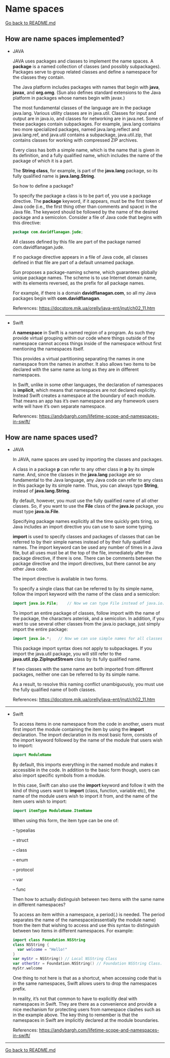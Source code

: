 # Name spaces

[Go back to README.md](README.md)

## How are name spaces implemented?

* JAVA

  JAVA uses packages and classes to implement the name spaces. A **package** is a named collection of classes (and possibly subpackages). Packages serve to group related classes and define a namespace for the classes they contain.

  The Java platform includes packages with names that begin with **java**, **javax**, and **org.omg**. (Sun also defines standard extensions to the Java platform in packages whose names begin with javax.)

  The most fundamental classes of the language are in the package java.lang. Various utility classes are in java.util. Classes for input and output are in java.io, and classes for networking are in java.net. Some of these packages contain subpackages. For example, java.lang contains two more specialized packages, named java.lang.reflect and java.lang.ref, and java.util contains a subpackage, java.util.zip, that contains classes for working with compressed ZIP archives.

  Every class has both a simple name, which is the name that is given in its definition, and a fully qualified name, which includes the name of the package of which it is a part.

  The **String class**, for example, is part of the **java.lang** package, so its fully qualified name is **java.lang.String**.

  So how to define a package?

  To specify the package a class is to be part of, you use a package directive. The **package** keyword, if it appears, must be the first token of Java code (i.e., the first thing other than comments and space) in the Java file. The keyword should be followed by the name of the desired package and a semicolon. Consider a file of Java code that begins with this directive:

  ```JAVA
  package com.davidflanagan.jude;
  ```

  All classes defined by this file are part of the package named com.davidflanagan.jude.

  If no package directive appears in a file of Java code, all classes defined in that file are part of a default unnamed package.

  Sun proposes a package-naming scheme, which guarantees globally unique package names. The scheme is to use  Internet domain name, with its elements reversed, as the prefix for all package names.

  For example, if there is a domain **davidflanagan.com**, so all my Java packages begin with **com.davidflanagan**.


  References:
  <https://docstore.mik.ua/orelly/java-ent/jnut/ch02_11.htm>

---

* Swift

  A **namespace** in Swift is a named region of a program. As such they provide virtual grouping within our code where things outside of the namespace cannot access things inside of the namespace without first mentioning the namespaces itself.

  This provides a virtual partitioning separating the names in one namespace from the names in another. It also allows two items to be declared with the same name as long as they are in different namespaces.

  In Swift, unlike in some other languages, the declaration of namespaces is **implicit**, which means that namespaces are not declared explicitly. Instead Swift creates a namespace at the boundary of each module. That means an app has it’s own namespace and any framework users write will have it’s own separate namespace.

  References:
  <https://andybargh.com/lifetime-scope-and-namespaces-in-swift/>

## How are name spaces used?

* JAVA

  In JAVA, name spaces are used by importing the classes and packages.

  A class in a package **p** can refer to any other class in **p** by its simple name. And, since the classes in the **java.lang** package are so fundamental to the Java language, any Java code can refer to any class in this package by its simple name. Thus, you can always type **String**, instead of **java.lang.String**.

  By default, however, you must use the fully qualified name of all other classes. So, if you want to use the **File** class of the **java.io** package, you must type **java.io.File**.

  Specifying package names explicitly all the time quickly gets tiring, so Java includes an import directive you can use to save some typing.

  **import** is used to specify classes and packages of classes that can be referred to by their simple names instead of by their fully qualified names. The import keyword can be used any number of times in a Java file, but all uses must be at the top of the file, immediately after the package directive, if there is one. There can be comments between the package directive and the import directives, but there cannot be any other Java code.

  The import directive is available in two forms.

  To specify a single class that can be referred to by its simple name, follow the import keyword with the name of the class and a semicolon:

  ```JAVA
  import java.io.File;    // Now we can type File instead of java.io.File
  ```

  To import an entire package of classes, follow import with the name of the package, the characters asterisk, and a semicolon. In addition, if you want to use several other classes from the java.io package, just simply import the entire package:

  ```JAVA
  import java.io.*;   // Now we can use simple names for all classes in java.io
  ```

  This package import syntax does not apply to subpackages. If you import the java.util package, you will still refer to the **java.util.zip.ZipInputStream** class by its fully qualified name.

  If two classes with the same name are both imported from different packages, neither one can be referred to by its simple name.

  As a result, to resolve this naming conflict unambiguously, you must use the fully qualified name of both classes.

  References:
  <https://docstore.mik.ua/orelly/java-ent/jnut/ch02_11.htm>

---

* Swift

  To access items in one namespace from the code in another, users must first import the module containing the item by using the **import** declaration. The import declaration in its most basic form, consists of the import keyword followed by the name of the module that users wish to import:

  ```Swift
  import ModuleName
  ```

  By default, this imports everything in the named module and makes it accessible in the code. In addition to the basic form though, users can also import specific symbols from a module.

  In this case, Swift can also use the **import** keyword and follow it with the kind of thing users want to **import** (class, function, variable etc), the name of the module users wish to import it from, and the name of the item users wish to import:

  ```Swift
  import itemType ModuleName.ItemName  
  ```

  When using this form, the item type can be one of:

  – typealias

  – struct

  – class

  – enum

  – protocol

  – var

  – func

  Then how to actually distinguish between two items with the same name in different namespaces?

  To access an item within a namespace, a period(.) is needed. The period separates the name of the namespace(essentially the module name) from the item that wishing to access and use this syntax to distinguish between two items in different namespaces. For example:

  ```Swift
  import class Foundation.NSString
  class NSString {
    var welcome = "Hello!"
  }
  var myStr = NSString() // Local NSString Class
  var otherStr = Foundation.NSString() // Foundation NSString Class.
  myStr.welcome
  ```

  One thing to not here is that as a shortcut, when accessing code that is in the same namespaces, Swift allows users to drop the namespaces prefix.

  In reality, it’s not that common to have to explicitly deal with namespaces in Swift. They are there as a convenience and provide a nice mechanism for protecting users from namespace clashes such as in the example above. The key thing to remember is that the namespaces in Swift are implicitly declared at the module boundaries.

  References:
  <https://andybargh.com/lifetime-scope-and-namespaces-in-swift/>

---

[Go back to README.md](README.md)

